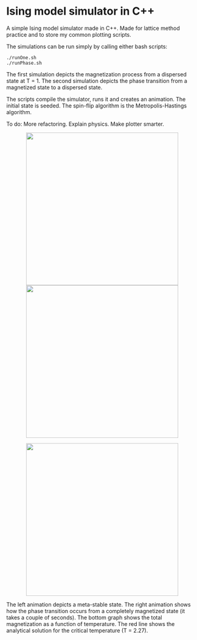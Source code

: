 # Ising model simulator in C++
A simple Ising model simulator made in C++. Made for lattice method practice and to store my common plotting scripts.

The simulations can be run simply by calling either bash scripts:
```
./runOne.sh
./runPhase.sh
```
The first simulation depicts the magnetization process from a dispersed state at T = 1. The second simulation depicts the phase transition from a magnetized state to a dispersed state.

The scripts compile the simulator, runs it and creates an animation. The initial state is seeded. The spin-flip algorithm is the Metropolis-Hastings algorithm.

To do: More refactoring. Explain physics. Make plotter smarter.

<p align="center">
  <img height="400" src="https://github.com/NailoTB/spins-on-lattice/blob/main/metastable_animation.gif">
  <img height="400" src="https://github.com/NailoTB/spins-on-lattice/blob/main/phase_animation.gif">
</p>

<p align="center">
  <img height="400" src="https://github.com/NailoTB/spins-on-lattice/blob/main/totalPhaseMagnetization.png">
</p>

The left animation depicts a meta-stable state. The right animation shows how the phase transition occurs from a completely magnetized state (it takes a couple of seconds).
The bottom graph shows the total magnetization as a function of temperature. The red line shows the analytical solution for the critical temperature (T = 2.27).

